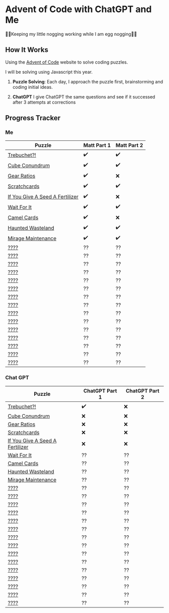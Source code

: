 # Advent of Code with ChatGPT and Me

🎄🦌Keeping my little nogging working while I am egg nogging🦌🎄

## How It Works

Using the [Advent of Code](https://adventofcode.com/2023/about) website to solve coding puzzles.

I will be solving using Javascript this year.

1. **Puzzle Solving**: Each day, I approach the puzzle first, brainstorming and coding initial ideas.

2. **ChatGPT** I give ChatGPT the same questions and see if it successed after 3 attempts at corrections 

## Progress Tracker

### Me

| Puzzle      | Matt  Part 1 | Matt Part 2 |
|-------------|--------------|-------------|
|[Trebuchet?!](https://adventofcode.com/2023/day/1) |✔️|✔️|
|[Cube Conundrum](https://adventofcode.com/2023/day/2)|✔️|✔️|
|[Gear Ratios](https://adventofcode.com/2023/day/3)|✔️|❌|
|[Scratchcards ](https://adventofcode.com/2023/day/4)|✔️|✔️|
|[If You Give A Seed A Fertilizer ](https://adventofcode.com/2023/day/5)|✔️|❌|
|[Wait For It](https://adventofcode.com/2023/day/6)|✔️|✔️|
|[Camel Cards](https://adventofcode.com/2023/day/7)|✔️|❌|
|[Haunted Wasteland](https://adventofcode.com/2023/day/8)|✔️|✔️|
|[Mirage Maintenance](https://adventofcode.com/2023/day/9)|✔️|✔️|
|[????](https://adventofcode.com/2023/day/10)|??|??|
|[????](https://adventofcode.com/2023/day/11)|??|??|
|[????](https://adventofcode.com/2023/day/12)|??|??|
|[????](https://adventofcode.com/2023/day/13)|??|??|
|[????](https://adventofcode.com/2023/day/14)|??|??|
|[????](https://adventofcode.com/2023/day/15)|??|??|
|[????](https://adventofcode.com/2023/day/16)|??|??|
|[????](https://adventofcode.com/2023/day/18)|??|??|
|[????](https://adventofcode.com/2023/day/17)|??|??|
|[????](https://adventofcode.com/2023/day/19)|??|??|
|[????](https://adventofcode.com/2023/day/20)|??|??|
|[????](https://adventofcode.com/2023/day/21)|??|??|
|[????](https://adventofcode.com/2023/day/22)|??|??|
|[????](https://adventofcode.com/2023/day/23)|??|??|
|[????](https://adventofcode.com/2023/day/24)|??|??|

### Chat GPT
| Puzzle      | ChatGPT Part 1 | ChatGPT Part 2 |
|-------------|--------------|-------------|
|[Trebuchet?!](https://adventofcode.com/2023/day/1) |✔️|❌|
|[Cube Conundrum](https://adventofcode.com/2023/day/2)|❌|❌|
|[Gear Ratios](https://adventofcode.com/2023/day/3)|❌|❌|
|[Scratchcards ](https://adventofcode.com/2023/day/4)|❌|❌|
|[If You Give A Seed A Fertilizer ](https://adventofcode.com/2023/day/5)|❌|❌|
|[Wait For It](https://adventofcode.com/2023/day/6)|??|??|
|[Camel Cards](https://adventofcode.com/2023/day/7)|??|??|
|[Haunted Wasteland](https://adventofcode.com/2023/day/8)|??|??|
|[Mirage Maintenance](https://adventofcode.com/2023/day/9)|??|??|
|[????](https://adventofcode.com/2023/day/10)|??|??|
|[????](https://adventofcode.com/2023/day/11)|??|??|
|[????](https://adventofcode.com/2023/day/12)|??|??|
|[????](https://adventofcode.com/2023/day/13)|??|??|
|[????](https://adventofcode.com/2023/day/14)|??|??|
|[????](https://adventofcode.com/2023/day/15)|??|??|
|[????](https://adventofcode.com/2023/day/16)|??|??|
|[????](https://adventofcode.com/2023/day/18)|??|??|
|[????](https://adventofcode.com/2023/day/17)|??|??|
|[????](https://adventofcode.com/2023/day/19)|??|??|
|[????](https://adventofcode.com/2023/day/20)|??|??|
|[????](https://adventofcode.com/2023/day/21)|??|??|
|[????](https://adventofcode.com/2023/day/22)|??|??|
|[????](https://adventofcode.com/2023/day/23)|??|??|
|[????](https://adventofcode.com/2023/day/24)|??|??|